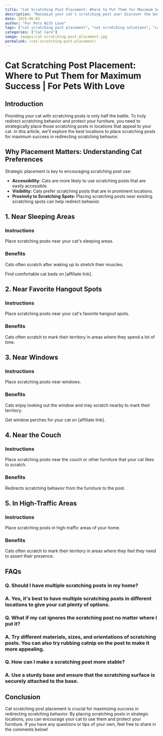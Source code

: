 ```yaml
---
title: "Cat Scratching Post Placement: Where to Put Them for Maximum Success | For Pets With Love"
description: "Maximize your cat's scratching post use! Discover the best locations to place scratching posts for maximum success in redirecting scratching behavior."
date: 2025-06-03
author: "For Pets With Love"
tags: ["cat scratching post placement", "cat scratching solutions", "cat behavior"]
categories: ["Cat Care"]
image: images/cat-scratching-post-placement.jpg
permalink: /cat-scratching-post-placement/
---
```


# Cat Scratching Post Placement: Where to Put Them for Maximum Success | For Pets With Love

## Introduction

Providing your cat with scratching posts is only half the battle. To truly redirect scratching behavior and protect your furniture, you need to strategically place those scratching posts in locations that appeal to your cat. In this article, we'll explore the best locations to place scratching posts for maximum success in redirecting scratching behavior.

## Why Placement Matters: Understanding Cat Preferences

Strategic placement is key to encouraging scratching post use:

*   **Accessibility:** Cats are more likely to use scratching posts that are easily accessible.
*   **Visibility:** Cats prefer scratching posts that are in prominent locations.
*   **Proximity to Scratching Spots:** Placing scratching posts near existing scratching spots can help redirect behavior.

## 1. Near Sleeping Areas

### Instructions

Place scratching posts near your cat's sleeping areas.

### Benefits

Cats often scratch after waking up to stretch their muscles.

Find comfortable cat beds on [affiliate link].
## 2. Near Favorite Hangout Spots

### Instructions

Place scratching posts near your cat's favorite hangout spots.

### Benefits

Cats often scratch to mark their territory in areas where they spend a lot of time.

## 3. Near Windows

### Instructions

Place scratching posts near windows.

### Benefits

Cats enjoy looking out the window and may scratch nearby to mark their territory.

Get window perches for your cat on [affiliate link].
## 4. Near the Couch

### Instructions

Place scratching posts near the couch or other furniture that your cat likes to scratch.

### Benefits

Redirects scratching behavior from the furniture to the post.

## 5. In High-Traffic Areas

### Instructions

Place scratching posts in high-traffic areas of your home.

### Benefits

Cats often scratch to mark their territory in areas where they feel they need to assert their presence.

## FAQs

### Q. Should I have multiple scratching posts in my home?

### A. Yes, it's best to have multiple scratching posts in different locations to give your cat plenty of options.

### Q. What if my cat ignores the scratching post no matter where I put it?

### A. Try different materials, sizes, and orientations of scratching posts. You can also try rubbing catnip on the post to make it more appealing.

### Q. How can I make a scratching post more stable?

### A. Use a sturdy base and ensure that the scratching surface is securely attached to the base.

## Conclusion

Cat scratching post placement is crucial for maximizing success in redirecting scratching behavior. By placing scratching posts in strategic locations, you can encourage your cat to use them and protect your furniture. If you have any questions or tips of your own, feel free to share in the comments below!
